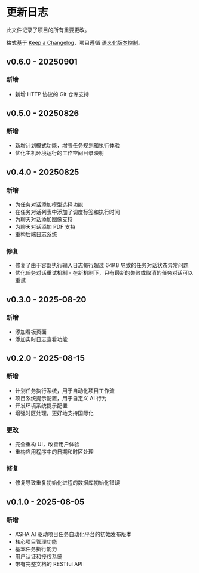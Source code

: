 # 更新日志

此文件记录了项目的所有重要更改。

格式基于 [Keep a Changelog](https://keepachangelog.com/en/1.0.0/)，项目遵循 [语义化版本控制](https://semver.org/spec/v2.0.0.html)。

## v0.6.0 - 20250901

### 新增

- 新增 HTTP 协议的 Git 仓库支持

## v0.5.0 - 20250826

### 新增

- 新增计划模式功能，增强任务规划和执行体验
- 优化主机环境运行的工作空间目录映射

## v0.4.0 - 20250825

### 新增

- 为任务对话添加模型选择功能
- 在任务对话列表中添加了调度标签和执行时间
- 为聊天对话添加图像支持
- 为聊天对话添加 PDF 支持
- 重构后端日志系统

### 修复

- 修复了由于容器执行输入日志每行超过 64KB 导致的任务对话状态异常问题
- 优化任务对话重试机制 - 在新机制下，只有最新的失败或取消的任务对话可以重试

## v0.3.0 - 2025-08-20

### 新增

- 添加看板页面
- 添加实时日志查看功能

## v0.2.0 - 2025-08-15

### 新增

- 计划任务执行系统，用于自动化项目工作流
- 项目系统提示配置，用于自定义 AI 行为
- 开发环境系统提示配置
- 增强时区处理，更好地支持国际化

### 更改

- 完全重构 UI，改善用户体验
- 重构应用程序中的日期和时区处理

### 修复

- 修复导致重复初始化进程的数据库初始化错误

## v0.1.0 - 2025-08-05

### 新增

- XSHA AI 驱动项目任务自动化平台的初始发布版本
- 核心项目管理功能
- 基本任务执行能力
- 用户认证和授权系统
- 带有完整文档的 RESTful API